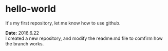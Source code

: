# hello-world
It's my first repository, let me know how to use github.

**Date:**  2016.6.22  
I created a new repository, and modify the readme.md file to comfirm how the branch works.
